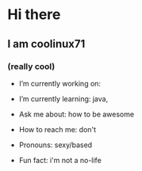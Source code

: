 # Hi there 
## I am coolinux71 
### (really cool)




- I’m currently working on:
- I’m currently learning: java, 


- Ask me about: how to be awesome
- How to reach me: don't
- Pronouns: sexy/based
- Fun fact: i'm not a no-life

